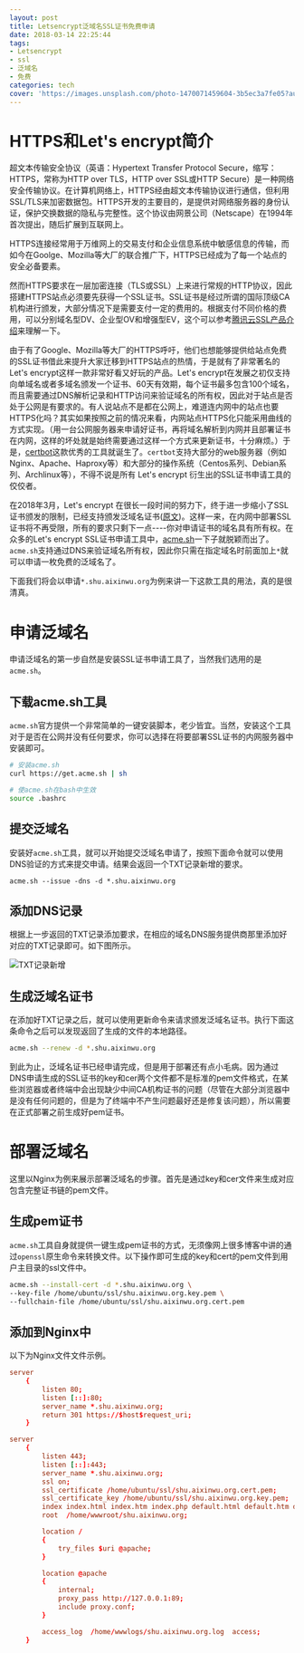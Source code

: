 ```yaml
---
layout: post
title: Letsencrypt泛域名SSL证书免费申请
date: 2018-03-14 22:25:44
tags:
- Letsencrypt
- ssl
- 泛域名
- 免费
categories: tech
cover: 'https://images.unsplash.com/photo-1470071459604-3b5ec3a7fe05?auto=format&fit=crop&w=1680&q=80'
---
```


# HTTPS和Let's encrypt简介

超文本传输安全协议（英语：Hypertext Transfer Protocol Secure，缩写：HTTPS，常称为HTTP over TLS，HTTP over SSL或HTTP Secure）是一种网络安全传输协议。在计算机网络上，HTTPS经由超文本传输协议进行通信，但利用SSL/TLS来加密数据包。HTTPS开发的主要目的，是提供对网络服务器的身份认证，保护交换数据的隐私与完整性。这个协议由网景公司（Netscape）在1994年首次提出，随后扩展到互联网上。

HTTPS连接经常用于万维网上的交易支付和企业信息系统中敏感信息的传输，而如今在Goolge、Mozilla等大厂的联合推广下，HTTPS已经成为了每一个站点的安全必备要素。

然而HTTPS要求在一层加密连接（TLS或SSL）上来进行常规的HTTP协议，因此搭建HTTPS站点必须要先获得一个SSL证书。SSL证书是经过所谓的国际顶级CA机构进行颁发，大部分情况下是需要支付一定的费用的。根据支付不同价格的费用，可以分别域名型DV、企业型OV和增强型EV，这个可以参考[腾讯云SSL产品介绍](https://cloud.tencent.com/product/ssl)来理解一下。

由于有了Google、Mozilla等大厂的HTTPS呼吁，他们也想能够提供给站点免费的SSL证书借此来提升大家迁移到HTTPS站点的热情，于是就有了非常著名的Let's encrypt这样一款非常好看又好玩的产品。Let's encrypt在发展之初仅支持向单域名或者多域名颁发一个证书、60天有效期，每个证书最多包含100个域名，而且需要通过DNS解析记录和HTTP访问来验证域名的所有权，因此对于站点是否处于公网是有要求的。有人说站点不是都在公网上，难道连内网中的站点也要HTTPS化吗？其实如果按照之前的情况来看，内网站点HTTPS化只能采用曲线的方式实现。（用一台公网服务器来申请好证书，再将域名解析到内网并且部署证书在内网，这样的坏处就是始终需要通过这样一个方式来更新证书，十分麻烦。）于是，[certbot](https://certbot.eff.org)这款优秀的工具就诞生了。`certbot`支持大部分的web服务器（例如Nginx、Apache、Haproxy等）和大部分的操作系统（Centos系列、Debian系列、Archlinux等），不得不说是所有 Let's encrypt 衍生出的SSL证书申请工具的佼佼者。

在2018年3月，Let's encrypt 在很长一段时间的努力下，终于进一步缩小了SSL证书颁发的限制，已经支持颁发泛域名证书([原文](https://community.letsencrypt.org/t/acme-v2-and-wildcard-certificate-support-is-live/55579))。这样一来，在内网中部署SSL证书将不再受限，所有的要求只剩下一点----你对申请证书的域名具有所有权。在众多的Let's encrypt SSL证书申请工具中，[acme.sh](https://acme.sh)一下子就脱颖而出了。`acme.sh`支持通过DNS来验证域名所有权，因此你只需在指定域名时前面加上`*`就可以申请一枚免费的泛域名了。

下面我们将会以申请`*.shu.aixinwu.org`为例来讲一下这款工具的用法，真的是很清真。


# 申请泛域名

申请泛域名的第一步自然是安装SSL证书申请工具了，当然我们选用的是`acme.sh`。

## 下载acme.sh工具

`acme.sh`官方提供一个非常简单的一键安装脚本，老少皆宜。当然，安装这个工具对于是否在公网并没有任何要求，你可以选择在将要部署SSL证书的内网服务器中安装即可。

```bash
# 安装acme.sh
curl https://get.acme.sh | sh

# 使acme.sh在bash中生效
source .bashrc 
```

## 提交泛域名

安装好`acme.sh`工具，就可以开始提交泛域名申请了，按照下面命令就可以使用DNS验证的方式来提交申请。结果会返回一个TXT记录新增的要求。

```
acme.sh --issue -dns -d *.shu.aixinwu.org
```

## 添加DNS记录

根据上一步返回的TXT记录添加要求，在相应的域名DNS服务提供商那里添加好对应的TXT记录即可。如下图所示。

![TXT记录新增](https://vgy.me/RnrLzG.jpg)

## 生成泛域名证书

在添加好TXT记录之后，就可以使用更新命令来请求颁发泛域名证书。执行下面这条命令之后可以发现返回了生成的文件的本地路径。
```bash
acme.sh --renew -d *.shu.aixinwu.org
```

到此为止，泛域名证书已经申请完成，但是用于部署还有点小毛病。因为通过DNS申请生成的SSL证书的key和cer两个文件都不是标准的pem文件格式，在某些浏览器或者终端中会出现缺少中间CA机构证书的问题（尽管在大部分浏览器中是没有任何问题的，但是为了终端中不产生问题最好还是修复该问题），所以需要在正式部署之前生成好pem证书。

# 部署泛域名

这里以Nginx为例来展示部署泛域名的步骤。首先是通过key和cer文件来生成对应包含完整证书链的pem文件。

## 生成pem证书

`acme.sh`工具自身就提供一键生成pem证书的方式，无须像网上很多博客中讲的通过`openssl`原生命令来转换文件。以下操作即可生成的key和cert的pem文件到用户主目录的ssl文件中。

```bash
acme.sh --install-cert -d *.shu.aixinwu.org \
--key-file /home/ubuntu/ssl/shu.aixinwu.org.key.pem \
--fullchain-file /home/ubuntu/ssl/shu.aixinwu.org.cert.pem 
```

## 添加到Nginx中

以下为Nginx文件文件示例。
```conf
server
    {
        listen 80;
        listen [::]:80;
        server_name *.shu.aixinwu.org;
		return 301 https://$host$request_uri;
    }

server
    {
        listen 443;
        listen [::]:443;
        server_name *.shu.aixinwu.org;
        ssl on;
        ssl_certificate /home/ubuntu/ssl/shu.aixinwu.org.cert.pem;
        ssl_certificate_key /home/ubuntu/ssl/shu.aixinwu.org.key.pem;
        index index.html index.htm index.php default.html default.htm default.php;
        root  /home/wwwroot/shu.aixinwu.org;

        location /
        {
            try_files $uri @apache;
        }

        location @apache
        {
            internal;
            proxy_pass http://127.0.0.1:89;
            include proxy.conf;
        }

        access_log  /home/wwwlogs/shu.aixinwu.org.log  access;
    }
```